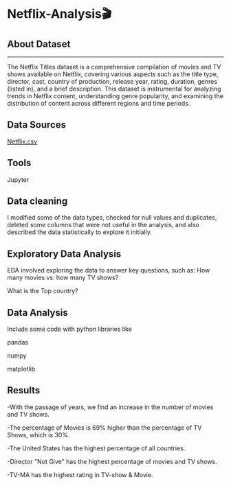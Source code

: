 # Netflix-Analysis🎬

## About Dataset
---
The Netflix Titles dataset is a comprehensive compilation of movies and TV shows available on Netflix, covering various aspects such as the title type, director, cast, country of production, release year, rating, duration, genres (listed in), and a brief description. This dataset is instrumental for analyzing trends in Netflix content, understanding genre popularity, and examining the distribution of content across different regions and time periods. 

## Data Sources
[Netflix.csv](https://www.kaggle.com/datasets/rahulvyasm/netflix-movies-and-tv-shows)

## Tools
Jupyter

## Data cleaning 
I modified some of the data types, checked for null values   and duplicates, deleted some columns that were not useful in the analysis, and also described the data statistically to explore it initially.

## Exploratory Data Analysis
EDA involved exploring the  data to answer key questions, such as:
How many movies vs. how many TV shows? 

What is the Top country?
 
## Data Analysis
Include some code with python libraries like

pandas 

numpy

matplotlib 

## Results 
-With the passage of years, we find an increase in the number of movies and TV shows.

-The percentage of Movies is 69% higher than the percentage of TV Shows, which is 30%. 

-The United States has the highest percentage of all countries.

-Director "Not Give" has the highest percentage of movies and TV shows.

-TV-MA has the highest rating in TV-show & Movie.
